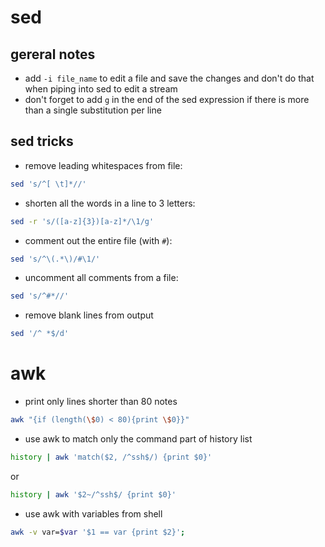 # sed

## gereral notes

* add ```-i file_name``` to edit a file and save the changes and don't do that when piping into sed to edit a stream
* don't forget to add ```g``` in the end of the sed expression if there is more than a single substitution per line

## sed tricks

* remove leading whitespaces from file:

```bash
sed 's/^[ \t]*//'
```

* shorten all the words in a line to 3 letters:

```bash
sed -r 's/([a-z]{3})[a-z]*/\1/g'
```

* comment out the entire file (with `#`):

```bash
sed 's/^\(.*\)/#\1/'
```

* uncomment all comments from a file:

```bash
sed 's/^#*//'
```

* remove blank lines from output

```bash
sed '/^ *$/d'
```

# awk

* print only lines shorter than 80 notes

```bash
awk "{if (length(\$0) < 80){print \$0}}"
```

* use awk to match only the command part of history list

```bash
history | awk 'match($2, /^ssh$/) {print $0}'
```

or

```bash
history | awk '$2~/^ssh$/ {print $0}'
```

* use awk with variables from shell

```bash
awk -v var=$var '$1 == var {print $2}';
```
